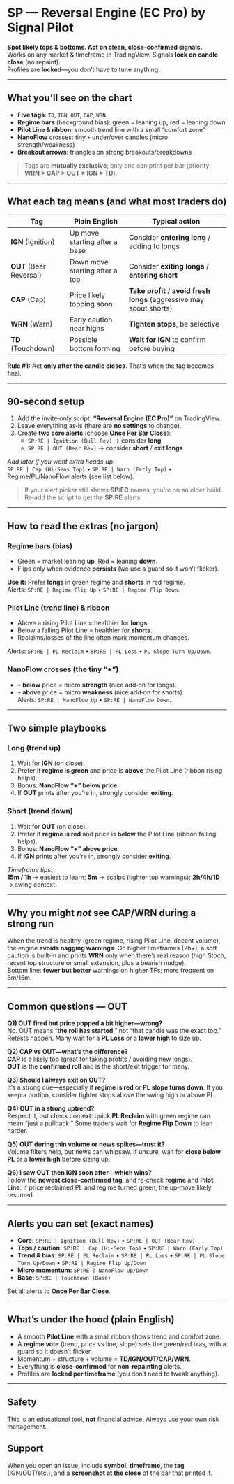 # SP — Reversal Engine (EC Pro) by Signal Pilot
**Spot likely tops & bottoms. Act on clean, close‑confirmed signals.**  
Works on any market & timeframe in TradingView. Signals **lock on candle close** (no repaint).  
Profiles are **locked**—you don’t have to tune anything.

---

## What you’ll see on the chart
- **Five tags**: `TD`, `IGN`, `OUT`, `CAP`, `WRN`
- **Regime bars** (background bias): green = leaning up, red = leaning down
- **Pilot Line & ribbon**: smooth trend line with a small “comfort zone”
- **NanoFlow** crosses: tiny `+` under/over candles (micro strength/weakness)
- **Breakout arrows**: triangles on strong breakouts/breakdowns

> Tags are **mutually exclusive**; only one can print per bar (priority: **WRN > CAP > OUT > IGN > TD**).

---

## What each tag means (and what most traders do)
| Tag | Plain English | Typical action |
| --- | --- | --- |
| **IGN** (Ignition) | Up move starting after a base | Consider **entering long** / adding to longs |
| **OUT** (Bear Reversal) | Down move starting after a top | Consider **exiting longs** / **entering short** |
| **CAP** (Cap) | Price likely topping soon | **Take profit** / **avoid fresh longs** (aggressive may scout shorts) |
| **WRN** (Warn) | Early caution near highs | **Tighten stops**, be selective |
| **TD** (Touchdown) | Possible bottom forming | **Wait for IGN** to confirm before buying |

**Rule #1:** Act **only after the candle closes**. That’s when the tag becomes final.

---

## 90‑second setup
1. Add the invite‑only script: **“Reversal Engine (EC Pro)”** on TradingView.  
2. Leave everything as‑is (there are **no settings** to change).  
3. Create **two core alerts** (choose **Once Per Bar Close**):
   - `SP:RE | Ignition (Bull Rev)` → consider **long**
   - `SP:RE | OUT (Bear Rev)` → consider **short** / **exit longs**

_Add later if you want extra heads‑up_:  
`SP:RE | Cap (Hi‑Sens Top)` • `SP:RE | Warn (Early Top)` • Regime/PL/NanoFlow alerts (see list below).

> If your alert picker still shows **SP:EC** names, you’re on an older build. Re‑add the script to get the **SP:RE** alerts.

---

## How to read the extras (no jargon)
### Regime bars (bias)
- Green = market leaning **up**, Red = leaning **down**.  
- Flips only when evidence **persists** (we use a guard so it won’t flicker).

**Use it:** Prefer **longs** in green regime and **shorts** in red regime.  
Alerts: `SP:RE | Regime Flip Up` • `SP:RE | Regime Flip Down`.

### Pilot Line (trend line) & ribbon
- Above a rising Pilot Line = healthier for **longs**.  
- Below a falling Pilot Line = healthier for **shorts**.  
- Reclaims/losses of the line often mark momentum changes.

Alerts: `SP:RE | PL Reclaim` • `SP:RE | PL Loss` • `PL Slope Turn Up/Down`.

### NanoFlow crosses (the tiny “+”)
- `+` **below** price = micro **strength** (nice add‑on for longs).  
- `+` **above** price = micro **weakness** (nice add‑on for shorts).  
Alerts: `SP:RE | NanoFlow Up` • `SP:RE | NanoFlow Down`.

---

## Two simple playbooks

### Long (trend up)
1. Wait for **IGN** (on close).  
2. Prefer if **regime is green** and price is **above** the Pilot Line (ribbon rising helps).  
3. Bonus: **NanoFlow “+” below price**.  
4. If **OUT** prints after you’re in, strongly consider **exiting**.

### Short (trend down)
1. Wait for **OUT** (on close).  
2. Prefer if **regime is red** and price is **below** the Pilot Line (ribbon falling helps).  
3. Bonus: **NanoFlow “+” above price**.  
4. If **IGN** prints after you’re in, strongly consider **exiting**.

_Timeframe tips:_  
**15m / 1h** → easiest to learn; **5m** → scalps (tighter top warnings); **2h/4h/1D** → swing context.

---

## Why you might *not* see CAP/WRN during a strong run
When the trend is healthy (green regime, rising Pilot Line, decent volume), the engine **avoids nagging warnings**. On higher timeframes (2h+), a soft caution is built‑in and prints **WRN** only when there’s real reason (high Stoch, recent top structure or small extension, plus a bearish nudge).  
Bottom line: **fewer but better** warnings on higher TFs; more frequent on 5m/15m.

---

## Common questions — **OUT**
**Q1) OUT fired but price popped a bit higher—wrong?**  
No. OUT means “**the roll has started**,” not “that candle was the exact top.” Retests happen. Many wait for a **PL Loss** or a **lower high** to size up.

**Q2) CAP vs OUT—what’s the difference?**  
**CAP** is a likely top (great for taking profits / avoiding new longs).  
**OUT** is the **confirmed roll** and is the short/exit trigger for many.

**Q3) Should I always exit on OUT?**  
It’s a strong cue—especially if **regime is red** or **PL slope turns down**. If you keep a portion, consider tighter stops above the swing high or above PL.

**Q4) OUT in a strong uptrend?**  
Respect it, but check context: quick **PL Reclaim** with green regime can mean “just a pullback.” Some traders wait for **Regime Flip Down** to lean harder.

**Q5) OUT during thin volume or news spikes—trust it?**  
Volume filters help, but news can whipsaw. If unsure, wait for **close below PL** or a **lower high** before sizing up.

**Q6) I saw OUT then IGN soon after—which wins?**  
Follow the **newest close‑confirmed tag**, and re‑check **regime** and **Pilot Line**. If price reclaimed PL and regime turned green, the up‑move likely resumed.

---

## Alerts you can set (exact names)
- **Core:** `SP:RE | Ignition (Bull Rev)` • `SP:RE | OUT (Bear Rev)`  
- **Tops / caution:** `SP:RE | Cap (Hi‑Sens Top)` • `SP:RE | Warn (Early Top)`  
- **Trend & bias:** `SP:RE | PL Reclaim` • `SP:RE | PL Loss` • `SP:RE | PL Slope Turn Up/Down` • `SP:RE | Regime Flip Up/Down`  
- **Micro momentum:** `SP:RE | NanoFlow Up/Down`  
- **Base:** `SP:RE | Touchdown (Base)`

Set all alerts to **Once Per Bar Close**.

---

## What’s under the hood (plain English)
- A smooth **Pilot Line** with a small ribbon shows trend and comfort zone.  
- A **regime vote** (trend, price vs line, slope) sets the green/red bias, with a guard so it doesn’t flicker.  
- Momentum + structure + volume = **TD/IGN/OUT/CAP/WRN**.  
- Everything is **close‑confirmed** for **non‑repainting** alerts.  
- Profiles are **locked per timeframe** (you don’t need to tweak anything).

---

## Safety
This is an educational tool, **not** financial advice. Always use your own risk management.

## Support
When you open an issue, include **symbol**, **timeframe**, the **tag** (IGN/OUT/etc.), and a **screenshot at the close** of the bar that printed it.
